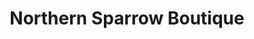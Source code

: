 ---
title: "Northern Sparrow Boutique"
url: /fairbanks/northern-sparrow-boutique/
shop: boutique
---